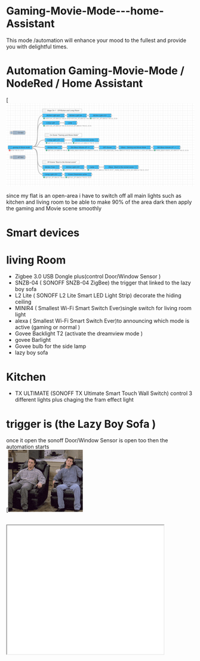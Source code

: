 # Gaming-Movie-Mode---home-Assistant
This mode /automation will enhance your mood to the fullest and provide you with delightful times.
 
# Automation Gaming-Movie-Mode / NodeRed / Home Assistant  
[![Screenshot of the frontend](https://raw.githubusercontent.com/hatemsms/Gaming-Movie-Mode---home-Assistant/refs/heads/main/G%26M.png)

since my flat is an open-area i have to switch off all main lights such as kitchen and living room to be able to make 90% of the area dark then apply the gaming and Movie scene smoothly 

# Smart devices
# living Room
<ul>

  <li>Zigbee 3.0 USB Dongle plus(control Door/Window Sensor )</li>
  <li>SNZB-04 ( SONOFF SNZB-04 ZigBee) the trigger that linked to the lazy boy sofa  </li>
  <li>L2 Lite ( SONOFF L2 Lite Smart LED Light Strip) decorate the hiding ceiling </li>
  <li>MINIR4 ( Smallest Wi-Fi Smart Switch Ever)single switch for living room light </li>
  <li>alexa ( Smallest Wi-Fi Smart Switch Ever)to announcing which mode is active (gaming or normal ) </li>
  <li>Govee Backlight T2 (activate the dreamview mode )</li>
  <li>govee Barlight </li>
  <li>Govee bulb for the side lamp </li>
  <li> lazy boy sofa</li>
  </ul>
  
 # Kitchen 
 <ul>
  <li>TX ULTIMATE (SONOFF TX Ultimate Smart Touch Wall Switch) control 3 different lights plus chaging the fram effect light </li>
  </ul>

 # trigger is (the Lazy Boy Sofa ) 
 
once it open the sonoff Door/Window Sensor is open too then the automation starts <br>
[![Screenshot of the frontend](https://raw.githubusercontent.com/hatemsms/Gaming-Movie-Mode---home-Assistant/refs/heads/main/200w.gif)

<br>
<iframe width="420" height="345" src="[https://www.youtube.com/embed/tgbNymZ7vqY?controls=0](https://youtu.be/R2KhdRkeTRQ?si=7AF_Y0KxS4Ou6VBs)">
</iframe>

